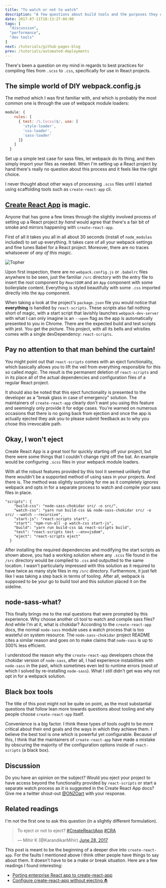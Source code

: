 ```yaml
---
title: "To watch or not to watch"
description: "A few questions about build tools and the purposes they ought to be fulfilling."
date: 2017-07-11T18:13:27-04:00
tags: [
  "discussion",
  "performance",
  "dev tools"
]
next: /tutorials/github-pages-blog
prev: /tutorials/automated-deployments
---
```


There's been a question on my mind in regards to best practices for compiling files from `.scss` to `.css`, specifically for use in React projects.


## The simple world of DIY webpack.config.js

The method which I was first familiar with, and which is probably the most common one is through the use of webpack module loaders:

```javascript
module: {
    rules: [
      { test: /\.(scss)$/, use: [
        'style-loader',
        'css-loader',
        'sass-loader'
      ]}
    ]
  }
```

Set up a simple test case for sass files, let webpack do its thing, and then simply import your files as needed. When I'm setting up a React project by hand there's really no question about this process and it feels like the right choice.

I never thought about other ways of processing `.scss` files until I started using scaffolding tools such as `create-react-app` cli.

## [Create React App](https://github.com/facebookincubator/create-react-app) is magic.

Anyone that has gone a few times through the slightly involved process of setting up a React project *by hand* would agree that there's a fair bit of smoke and mirrors happening with `create-react-app`.

First of all it takes you all in all about 30 seconds (install of `node_modules` included) to set up everything. It takes care of all your webpack settings and fine tunes Babel for a React project. Moreover, there are no traces whatsoever of *any of this magic*.

![Topher](/uploads/topher.gif)

Upon first inspection, there are no `webpack.config.js` or `.babelrc` files anywhere to be seen, just the familiar `/src` directory with the entry file to insert the root component by `ReactDOM` and an `App` component with some boilerplate content. Everything is styled beautifully with some `.css` imported directly into the `App` component.

When taking a look at the project's `package.json` file you would notice that **everything** is handled by `react-scripts`. These *scripts* also fall nothing short of magic, with a start script that lavishly launches `webpack-dev-server` with what I can only imagine is an `--open` flag as the app is automatically presented to you in Chrome. There are the expected build and test scripts with jest. You get the picture. This project, with all its bells and whistles comes with a single devDependency: `react-scripts`.


## Pay no attention to that man behind the curtain!

You might point out that `react-scripts` comes with an eject functionality, which basically allows you to lift the veil from everything responsible for this so called *magic*. The result is the permanent deletion of `react-scripts` and in its place all of the actual dependencies and configuration files of a regular React project.

It should also be noted that this eject functionality is presented to the developer as a "break glass in case of emergency" solution. The maintainers of `create-react-app` clearly don't want you using this feature and seemingly only provide it for edge cases. You're warned on numerous occasions that there is no going back from ejection and once the app is actually ejected they ask you to please submit feedback as to why you chose this irrevocable path.

## Okay, I won't eject

Create React App is a great tool for quickly starting off your project, but there were some things that I couldn't change right off the bat. An example would be configuring `.scss` files in your webpack module loaders.

With all the robust features provided by this tool it seemed unlikely that there wouldn't be a supported method of using sass in your projects. And there is. The method was slightly surprising for me as it completely ignores webpack and opts in for a separate process to watch and compile your sass files in place.

```
"scripts": {
    "build-css": "node-sass-chokidar src/ -o src/",
    "watch-css": "yarn run build-css && node-sass-chokidar src/ -o src/ --watch --recursive",
    "start-js": "react-scripts start",
    "start": "npm-run-all -p watch-css start-js",
    "build": "yarn run build-css && react-scripts build",
    "test": "react-scripts test --env=jsdom",
    "eject": "react-scripts eject"
  }
```

After installing the required dependencies and modifying the start scripts as shown above, you had a working solution where any `.scss` file found in the `/src` directory would be complied to `.css` and outputted to the same location. I wasn't particularly impressed with this solution as it required to have twice as many style files in my `/src` directory. Furthermore, it just felt like I was taking a step back in terms of tooling. After all, webpack is supposed to be your go to build tool and this solution placed it on the sideline.


## node-sass-what?

This finally brings me to the real questions that were prompted by this experience. Why choose another cli tool to watch and compile sass files? And while I'm at it, what is chokidar? According to the `create-react-app` docs, the normal `node-sass` module uses a watch process that is too wasteful on system resource. The `node-sass-chokidar` project README cites a similar reason and goes on to make claims that `node-sass` is up to 300% less efficient.

I understood the reason why the `create-react-app` developers chose the chokidar version of `node-sass`, after all, I had experience instabilities with `node-sass` in the past, which sometimes even led to runtime errors (most of which I solved by re-installing `node-sass`). What I still didn't get was why not opt in for a webpack solution.

## Black box tools

The title of this post might not be quite on point, as the most substantial questions that follow lean more towards questions about tooling and why people choose `create-react-app` itself.

Convenience is a big factor. I think these types of tools ought to be more critical about their end goals and the ways in which they achieve them. I believe the best tool is one which is powerful yet configurable. Because of this, I think that the maintainers of `create-react-app` have made a mistake by obscuring the majority of the configuration options inside of `react-scripts` (a black box).

## Discussion

Do you have an opinion on the subject? Would you eject your project to have access beyond the functionality provided by `react-scripts` or start a separate watch process as it is suggested in the Create React App docs? Give me a twitter shout-out [@ONZOart](https://twitter.com/intent/tweet?text=Thinking%20about%20watching%20or%20not%20watching&url=http%3A%2F%2Fbit.ly%2FnodeWatch&via=ONZOart) with your response.

## Related readings

I'm not the first one to ask this question (in a slightly different formulation).

<blockquote class="twitter-tweet" data-lang="en"><p lang="en" dir="ltr">To eject or not to eject? <a href="https://twitter.com/hashtag/CreateReactApp?src=hash">#CreateReactApp</a> <a href="https://twitter.com/hashtag/CRA?src=hash">#CRA</a></p>&mdash; Mihir K (@KarandikarMihir) <a href="https://twitter.com/KarandikarMihir/status/880031707600113664">June 28, 2017</a></blockquote>
<script async src="//platform.twitter.com/widgets.js" charset="utf-8"></script>

This post is meant to be the beginning of a deeper dive into `create-react-app`. For the faults I mentioned above I think other people have things to say about them. It doesn't have to be a make or break situation. Here are a few readings I found interesting:

- [Porting enterprise React app to create-react-app](https://medium.com/@KarandikarMihir/porting-enterprise-react-app-to-create-react-app-bfb565a25460)
- [Configure create-react-app without ejecting ⏏](https://medium.com/@kitze/configure-create-react-app-without-ejecting-d8450e96196a)
